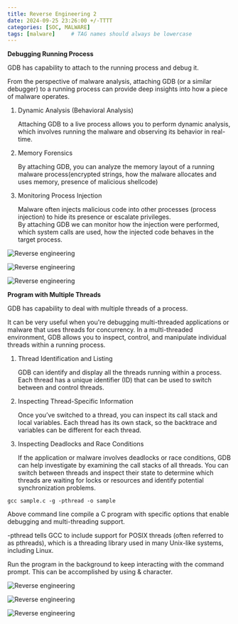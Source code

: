 ```yaml
---
title: Reverse Engineering 2
date: 2024-09-25 23:26:00 +/-TTTT
categories: [SOC, MALWARE]
tags: [malware]     # TAG names should always be lowercase
---
```


**Debugging Running Process**  

GDB has capability to attach to the running process and debug it.  

From the perspective of malware analysis, attaching GDB (or a similar debugger) to a running process can provide deep insights into how a piece of malware operates.   

1. Dynamic Analysis (Behavioral Analysis)
   
   Attaching GDB to a live process allows you to perform dynamic analysis, which involves running the malware and observing its behavior in real-time.  
   
2. Memory Forensics
   
   By attaching GDB, you can analyze the memory layout of a running malware process(encrypted strings, how the malware allocates and uses memory, presence of malicious shellcode)  

3. Monitoring Process Injection  

   Malware often injects malicious code into other processes (process injection) to hide its presence or escalate privileges.  
   By attaching GDB we can monitor how the injection were performed, which system calls are used, how the injected code behaves in the target process.  

![Reverse engineering](https://drive.google.com/thumbnail?id=1IALJ3AvDLIXM9iZ-Aml0-2RbW2Khq0I6&sz=w700)  


![Reverse engineering](https://drive.google.com/thumbnail?id=1h5F8ewUh3YEs0cOUVqz2sjtTGPqZ5ugB&sz=w700)  


![Reverse engineering](https://drive.google.com/thumbnail?id=1uKZj99j3Xm5FoAlzM4kolD4L8Qy0phRA&sz=w700)


**Program with Multiple Threads**  

GDB has capability to deal with multiple threads of a process.  

It can be very useful when you're debugging multi-threaded applications or malware that uses threads for concurrency. In a multi-threaded environment, GDB allows you to inspect, control, and manipulate individual threads within a running process.  

1. Thread Identification and Listing

   GDB can identify and display all the threads running within a process. Each thread has a unique identifier (ID) that can be used to switch between and control threads.

2. Inspecting Thread-Specific Information

   Once you’ve switched to a thread, you can inspect its call stack and local variables. Each thread has its own stack, so the backtrace and variables can be different for each thread.

3. Inspecting Deadlocks and Race Conditions

   If the application or malware involves deadlocks or race conditions, GDB can help investigate by examining the call stacks of all threads. You can switch between threads and inspect their state to determine which threads are waiting for locks or resources and identify potential synchronization problems.


```gcc sample.c -g -pthread -o sample```

Above command line compile a C program with specific options that enable debugging and multi-threading support.  

-pthread tells GCC to include support for POSIX threads (often referred to as pthreads), which is a threading library used in many Unix-like systems, including Linux.  


Run the program in the background to keep interacting with the command prompt. This can be accomplished by using & character.  

![Reverse engineering](https://drive.google.com/thumbnail?id=1yZ4ZYgr4lVFrT747iRmc5KKTJr7xX_XT&sz=w700)  

![Reverse engineering](https://drive.google.com/thumbnail?id=1g61Hq1o7UhRNGmoIYK5IWRFPgwHN1HNz&sz=w700)


![Reverse engineering](https://drive.google.com/thumbnail?id=1FznTzMgaF0t521JpXJyLbYlzX2UEPgvv&sz=w700)


